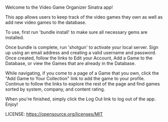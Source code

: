 Welcome to the Video Game Organizer Sinatra app!

This app allows users to keep track of the video games they own as well as add new video games to the database.

To use, first run 'bundle install' to make sure all necessary gems are installed.

Once bundle is complete, run 'shotgun' to activate your local server. Sign up using an email address and creating a valid username and password. Once created, follow the links to Edit your Account, Add a Game to the Database, or view the Games that are already in the Database. 

While navigating, if you come to a page of a Game that you own, click the "Add Game to Your Collection" link to add the game to your profile. Continue to follow the links to explore the rest of the page and find games sorted by system, company, and content rating. 

When you're finished, simply click the Log Out link to log out of the app. Enjoy!



LICENSE:
https://opensource.org/licenses/MIT